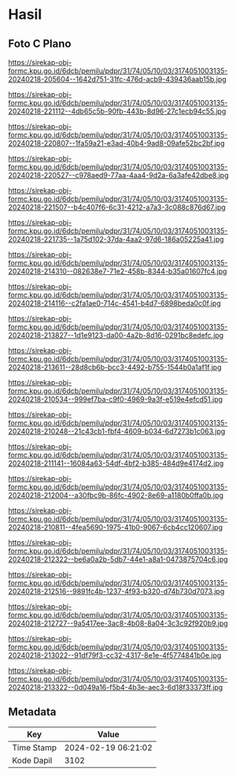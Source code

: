 # Hasil

## Foto C Plano

https://sirekap-obj-formc.kpu.go.id/6dcb/pemilu/pdpr/31/74/05/10/03/3174051003135-20240218-205604--1642d751-31fc-476d-acb9-439436aab15b.jpg

https://sirekap-obj-formc.kpu.go.id/6dcb/pemilu/pdpr/31/74/05/10/03/3174051003135-20240218-221112--4db65c5b-90fb-443b-8d96-27c1ecb94c55.jpg

https://sirekap-obj-formc.kpu.go.id/6dcb/pemilu/pdpr/31/74/05/10/03/3174051003135-20240218-220807--1fa59a21-e3ad-40b4-9ad8-09afe52bc2bf.jpg

https://sirekap-obj-formc.kpu.go.id/6dcb/pemilu/pdpr/31/74/05/10/03/3174051003135-20240218-220527--c978aed9-77aa-4aa4-9d2a-6a3afe42dbe8.jpg

https://sirekap-obj-formc.kpu.go.id/6dcb/pemilu/pdpr/31/74/05/10/03/3174051003135-20240218-221507--b4c407f6-6c31-4212-a7a3-3c088c876d67.jpg

https://sirekap-obj-formc.kpu.go.id/6dcb/pemilu/pdpr/31/74/05/10/03/3174051003135-20240218-221735--1a75d102-37da-4aa2-97d6-186a05225a41.jpg

https://sirekap-obj-formc.kpu.go.id/6dcb/pemilu/pdpr/31/74/05/10/03/3174051003135-20240218-214310--082638e7-71e2-458b-8344-b35a01607fc4.jpg

https://sirekap-obj-formc.kpu.go.id/6dcb/pemilu/pdpr/31/74/05/10/03/3174051003135-20240218-214116--c2fa1ae0-714c-4541-b4d7-6898beda0c0f.jpg

https://sirekap-obj-formc.kpu.go.id/6dcb/pemilu/pdpr/31/74/05/10/03/3174051003135-20240218-213827--1d1e9123-da00-4a2b-8d16-0291bc8edefc.jpg

https://sirekap-obj-formc.kpu.go.id/6dcb/pemilu/pdpr/31/74/05/10/03/3174051003135-20240218-213611--28d8cb6b-bcc3-4492-b755-1544b0a1af1f.jpg

https://sirekap-obj-formc.kpu.go.id/6dcb/pemilu/pdpr/31/74/05/10/03/3174051003135-20240218-210534--999ef7ba-c9f0-4969-9a3f-e519e4efcd51.jpg

https://sirekap-obj-formc.kpu.go.id/6dcb/pemilu/pdpr/31/74/05/10/03/3174051003135-20240218-210248--21c43cb1-fbf4-4609-b034-6d7273b1c063.jpg

https://sirekap-obj-formc.kpu.go.id/6dcb/pemilu/pdpr/31/74/05/10/03/3174051003135-20240218-211141--16084a63-54df-4bf2-b385-484d9e4174d2.jpg

https://sirekap-obj-formc.kpu.go.id/6dcb/pemilu/pdpr/31/74/05/10/03/3174051003135-20240218-212004--a30fbc9b-86fc-4902-8e69-a1180b0ffa0b.jpg

https://sirekap-obj-formc.kpu.go.id/6dcb/pemilu/pdpr/31/74/05/10/03/3174051003135-20240218-210811--4fea5690-1975-41b0-9067-6cb4cc120607.jpg

https://sirekap-obj-formc.kpu.go.id/6dcb/pemilu/pdpr/31/74/05/10/03/3174051003135-20240218-212322--be6a0a2b-5db7-44e1-a8a1-0473875704c6.jpg

https://sirekap-obj-formc.kpu.go.id/6dcb/pemilu/pdpr/31/74/05/10/03/3174051003135-20240218-212516--9891fc4b-1237-4f93-b320-d74b730d7073.jpg

https://sirekap-obj-formc.kpu.go.id/6dcb/pemilu/pdpr/31/74/05/10/03/3174051003135-20240218-212727--9a5417ee-3ac8-4b08-8a04-3c3c92f920b9.jpg

https://sirekap-obj-formc.kpu.go.id/6dcb/pemilu/pdpr/31/74/05/10/03/3174051003135-20240218-213022--91df79f3-cc32-4317-8e1e-4f5774841b0e.jpg

https://sirekap-obj-formc.kpu.go.id/6dcb/pemilu/pdpr/31/74/05/10/03/3174051003135-20240218-213322--0d049a16-f5b4-4b3e-aec3-6d18f33373ff.jpg


## Metadata

| Key        | Value               |
| ---------- | ------------------- |
| Time Stamp | 2024-02-19 06:21:02 |
| Kode Dapil | 3102                |



